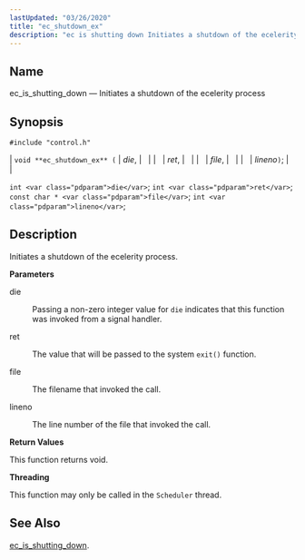 ```yaml
---
lastUpdated: "03/26/2020"
title: "ec_shutdown_ex"
description: "ec is shutting down Initiates a shutdown of the ecelerity process void ec shutdown ex die ret file lineno int die int ret const char file int lineno Initiates a shutdown of the ecelerity process die Passing a non zero integer value for die indicates that this function was invoked..."
---
```


<a name="apis.ec_shutdown_ex"></a> 
## Name

ec_is_shutting_down — Initiates a shutdown of the ecelerity process

## Synopsis

`#include "control.h"`

| `void **ec_shutdown_ex** (` | <var class="pdparam">die</var>, |   |
|   | <var class="pdparam">ret</var>, |   |
|   | <var class="pdparam">file</var>, |   |
|   | <var class="pdparam">lineno</var>`)`; |   |

`int <var class="pdparam">die</var>`;
`int <var class="pdparam">ret</var>`;
`const char * <var class="pdparam">file</var>`;
`int <var class="pdparam">lineno</var>`;<a name="idp49354192"></a> 
## Description

Initiates a shutdown of the ecelerity process.

**<a name="idp49355424"></a> Parameters**

<dl class="variablelist">

<dt>die</dt>

<dd>

Passing a non-zero integer value for `die` indicates that this function was invoked from a signal handler.

</dd>

<dt>ret</dt>

<dd>

The value that will be passed to the system `exit()` function.

</dd>

<dt>file</dt>

<dd>

The filename that invoked the call.

</dd>

<dt>lineno</dt>

<dd>

The line number of the file that invoked the call.

</dd>

</dl>

**<a name="idp49364688"></a> Return Values**

This function returns void.

**<a name="idp49365600"></a> Threading**

This function may only be called in the `Scheduler` thread.

<a name="idp49367136"></a> 
## See Also

[ec_is_shutting_down](/momentum/3/3-api/apis-ec-is-shutting-down).